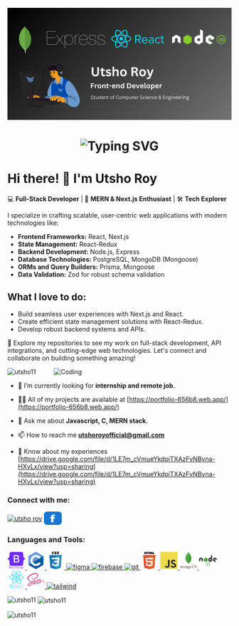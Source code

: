 [![MasterHead](https://github.com/Utsho11/Utsho11/blob/main/banner.png)](https://portfolio-656b8.web.app/)
<h1 align="center" style="font-weight: bold; font-size: 46;">
    <strong>
    <img src="https://readme-typing-svg.herokuapp.com?font=Fira+Code&pause=1000&random=false&width=435&lines=👋+Hi!+I'm+Utsho+Roy;I'm+a+MERN-Stack+web+Developer" alt="Typing SVG" />
    </strong>
</h1>

# Hi there! 👋 I'm Utsho Roy  

💻 **Full-Stack Developer** | 🚀 **MERN & Next.js Enthusiast** | 🛠️ **Tech Explorer**

I specialize in crafting scalable, user-centric web applications with modern technologies like:  
- **Frontend Frameworks:** React, Next.js  
- **State Management:** React-Redux  
- **Backend Development:** Node.js, Express  
- **Database Technologies:** PostgreSQL, MongoDB (Mongoose)  
- **ORMs and Query Builders:** Prisma, Mongoose  
- **Data Validation:** Zod for robust schema validation  

## What I love to do:  
- Build seamless user experiences with Next.js and React.  
- Create efficient state management solutions with React-Redux.  
- Develop robust backend systems and APIs.  

📂 Explore my repositories to see my work on full-stack development, API integrations, and cutting-edge web technologies. Let's connect and collaborate on building something amazing!

<img align="right" alt="Coding" width="400" src="https://media4.giphy.com/media/WtTnAfZn6aVJfBzlN3/giphy.gif?cid=ecf05e47cqbo2qnhg2xu7zlu3o2nwgnkp2igjs5m1h5wnptv&ep=v1_gifs_related&rid=giphy.gif&ct=g">

<p align="left"> <img src="https://komarev.com/ghpvc/?username=utsho11&label=Profile%20views&color=0e75b6&style=flat" alt="utsho11" /> </p>

- 🌱 I’m currently looking for **internship  and remote job.**

- 👨‍💻 All of my projects are available at [https://portfolio-656b8.web.app/](https://portfolio-656b8.web.app/)

- 💬 Ask me about **Javascript, C, MERN stack.**

- 📫 How to reach me **utshoroyofficial@gmail.com**

- 📄 Know about my experiences [https://drive.google.com/file/d/1LE7m_cVmueYkdpiTXAzFvNBvna-HXyLx/view?usp=sharing](https://drive.google.com/file/d/1LE7m_cVmueYkdpiTXAzFvNBvna-HXyLx/view?usp=sharing)

<h3 align="left">Connect with me:</h3>
<p align="left">
<a href="https://linkedin.com/in/utsho roy" target="blank"><img align="center" src="https://raw.githubusercontent.com/rahuldkjain/github-profile-readme-generator/master/src/images/icons/Social/linked-in-alt.svg" alt="utsho roy" height="30" width="40" /></a>
<a href="https://www.facebook.com/profile.php?id=100074953756613" target="blank"><img align="center" src="https://github.com/Utsho11/Utsho11/blob/main/fb.png" alt="utsho roy" height="30" width="40" /></a>
</p>

<h3 align="left">Languages and Tools:</h3>
<p align="left"> <a href="https://getbootstrap.com" target="_blank" rel="noreferrer"> <img src="https://raw.githubusercontent.com/devicons/devicon/master/icons/bootstrap/bootstrap-plain-wordmark.svg" alt="bootstrap" width="40" height="40"/> </a> <a href="https://www.cprogramming.com/" target="_blank" rel="noreferrer"> <img src="https://raw.githubusercontent.com/devicons/devicon/master/icons/c/c-original.svg" alt="c" width="40" height="40"/> </a> <a href="https://www.w3schools.com/css/" target="_blank" rel="noreferrer"> <img src="https://raw.githubusercontent.com/devicons/devicon/master/icons/css3/css3-original-wordmark.svg" alt="css3" width="40" height="40"/> </a> <a href="https://www.figma.com/" target="_blank" rel="noreferrer"> <img src="https://www.vectorlogo.zone/logos/figma/figma-icon.svg" alt="figma" width="40" height="40"/> </a> <a href="https://firebase.google.com/" target="_blank" rel="noreferrer"> <img src="https://www.vectorlogo.zone/logos/firebase/firebase-icon.svg" alt="firebase" width="40" height="40"/> </a> <a href="https://git-scm.com/" target="_blank" rel="noreferrer"> <img src="https://www.vectorlogo.zone/logos/git-scm/git-scm-icon.svg" alt="git" width="40" height="40"/> </a> <a href="https://www.w3.org/html/" target="_blank" rel="noreferrer"> <img src="https://raw.githubusercontent.com/devicons/devicon/master/icons/html5/html5-original-wordmark.svg" alt="html5" width="40" height="40"/> </a> <a href="https://developer.mozilla.org/en-US/docs/Web/JavaScript" target="_blank" rel="noreferrer"> <img src="https://raw.githubusercontent.com/devicons/devicon/master/icons/javascript/javascript-original.svg" alt="javascript" width="40" height="40"/> </a> <a href="https://www.mongodb.com/" target="_blank" rel="noreferrer"> <img src="https://raw.githubusercontent.com/devicons/devicon/master/icons/mongodb/mongodb-original-wordmark.svg" alt="mongodb" width="40" height="40"/> </a> <a href="https://nodejs.org" target="_blank" rel="noreferrer"> <img src="https://raw.githubusercontent.com/devicons/devicon/master/icons/nodejs/nodejs-original-wordmark.svg" alt="nodejs" width="40" height="40"/> </a> <a href="https://reactjs.org/" target="_blank" rel="noreferrer"> <img src="https://raw.githubusercontent.com/devicons/devicon/master/icons/react/react-original-wordmark.svg" alt="react" width="40" height="40"/> </a> <a href="https://sass-lang.com" target="_blank" rel="noreferrer"> <img src="https://raw.githubusercontent.com/devicons/devicon/master/icons/sass/sass-original.svg" alt="sass" width="40" height="40"/> </a> <a href="https://tailwindcss.com/" target="_blank" rel="noreferrer"> <img src="https://www.vectorlogo.zone/logos/tailwindcss/tailwindcss-icon.svg" alt="tailwind" width="40" height="40"/> </a> </p>

<p><img align="left" src="https://github-readme-stats.vercel.app/api/top-langs?username=utsho11&show_icons=true&locale=en&layout=compact" alt="utsho11" /></p>

<p>&nbsp;<img align="center" src="https://github-readme-stats.vercel.app/api?username=utsho11&show_icons=true&locale=en" alt="utsho11" /></p>

<p><img align="center" src="https://github-readme-streak-stats.herokuapp.com/?user=utsho11&" alt="utsho11" /></p>
